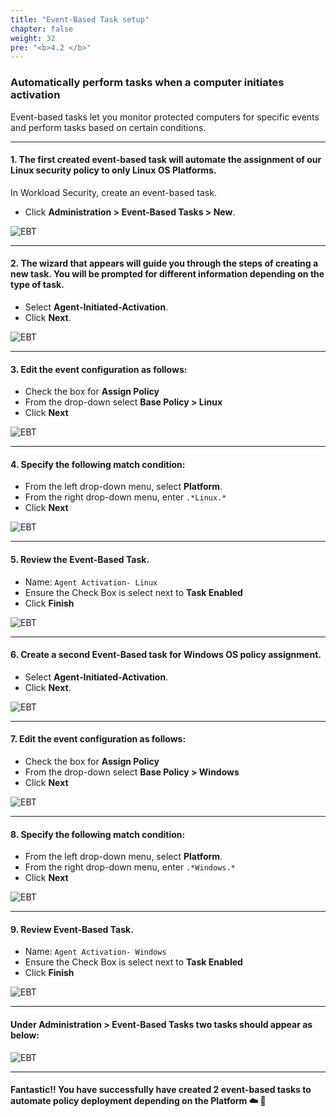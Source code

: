 ```yaml
---
title: "Event-Based Task setup"
chapter: false
weight: 32
pre: "<b>4.2 </b>"
---
```


### Automatically perform tasks when a computer initiates activation

Event-based tasks let you monitor protected computers for specific events and perform tasks based on certain conditions.

----

#### 1. The first created event-based task will automate the assignment of our Linux security policy to only Linux OS Platforms.  

In Workload Security, create an event-based task.

- Click **Administration > Event-Based Tasks > New**. 


![EBT](/images/ebt1.png)

---

#### 2. The wizard that appears will guide you through the steps of creating a new task. You will be prompted for different information depending on the type of task.

- Select **Agent-Initiated-Activation**.
- Click **Next**.

![EBT](/images/ebt2.png) 

---

#### 3. Edit the event configuration as follows:
- Check the box for **Assign Policy**
- From the drop-down select **Base Policy > Linux**
- Click **Next**

![EBT](/images/ebt3.png)



---

#### 4. Specify the following match condition:
- From the left drop-down menu, select **Platform**.
- From the right drop-down menu, enter ```.*Linux.*```
- Click **Next** 

![EBT](/images/ebt4.png) 

---

#### 5. Review the Event-Based Task.
- Name: <code>Agent Activation- Linux</code>
- Ensure the Check Box is select next to **Task Enabled**
- Click **Finish**

![EBT](/images/ebt5.png) 

---

#### 6. Create a second Event-Based task for Windows OS policy assignment.
- Select **Agent-Initiated-Activation**.
- Click **Next**.

![EBT](/images/ebt2.png) 

---

#### 7. Edit the event configuration as follows:
- Check the box for **Assign Policy**
- From the drop-down select **Base Policy > Windows**
- Click **Next**

![EBT](/images/ebt6.png)


---

#### 8. Specify the following match condition:
- From the left drop-down menu, select **Platform**.
- From the right drop-down menu, enter ```.*Windows.*```
- Click **Next** 

![EBT](/images/ebt7.png) 

---

#### 9. Review Event-Based Task.
- Name: <code>Agent Activation- Windows</code>
- Ensure the Check Box is select next to **Task Enabled**
- Click **Finish**

![EBT](/images/ebt8.png) 

---

#### Under **Administration > Event-Based Tasks** two tasks should appear as below:
![EBT](/images/ebt9.png) 


---
#### Fantastic!! You have successfully have created 2 event-based tasks to automate policy deployment depending on the Platform :cloud: :rocket:

